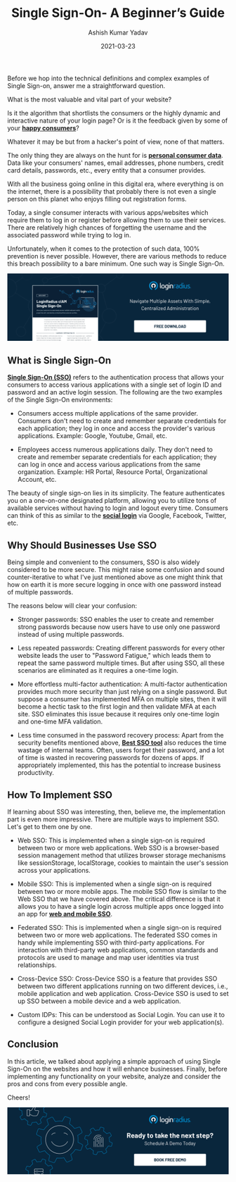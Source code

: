 ﻿---
title: "Single Sign-On- A Beginner’s Guide"
date: "2021-03-23"
coverImage: "sso-loginradius.jpg"
category: ["loginradius"]
featured: false
author: "Ashish Kumar Yadav"
description: "The beauty of single sign-on lies in its simplicity. The feature authenticates you on a one-on-one designated platform, allowing you to utilize tons of available services without having to login and logout every time. Consumers can think of this as similar to the social sign-in via Google, Facebook, Twitter, etc."
metatitle: "Single Sign-On- A Beginner’s Guide"
metadescription: "What is single sign-on. Learn the benefits of SSO for your business, how it works and how to implement SSO on your website."
---

Before we hop into the technical definitions and complex examples of Single Sign-on, answer me a straightforward question.

What is the most valuable and vital part of your website?

Is it the algorithm that shortlists the consumers or the highly dynamic and interactive nature of your login page? Or is it the feedback given by some of your **[happy consumers](https://www.loginradius.com/customers/)**?

Whatever it may be but from a hacker's point of view, none of that matters.

The only thing they are always on the hunt for is **[personal consumer data](https://www.loginradius.com/blog/start-with-identity/2020/06/consumer-data-privacy-security/)**. Data like your consumers' names, email addresses, phone numbers, credit card details, passwords, etc., every entity that a consumer provides.

With all the business going online in this digital era, where everything is on the internet, there is a possibility that probably there is not even a single person on this planet who enjoys filling out registration forms.

Today, a single consumer interacts with various apps/websites which require them to log in or register before allowing them to use their services. There are relatively high chances of forgetting the username and the associated password while trying to log in.

Unfortunately, when it comes to the protection of such data, 100% prevention is never possible. However, there are various methods to reduce this breach possibility to a bare minimum. One such way is Single Sign-On.

[![Single-sign-on-loginradius](DS-LoginRadius-Single-Sign-on.png)](https://www.loginradius.com/resource/loginradius-single-sign-on/)

## What is Single Sign-On

**[Single Sign-On (SSO)](https://www.loginradius.com/single-sign-on/)** refers to the authentication process that allows your consumers to access various applications with a single set of login ID and password and an active login session. The following are the two examples of the Single Sign-On environments:

- Consumers access multiple applications of the same provider. Consumers don't need to create and remember separate credentials for each application; they log in once and access the provider's various applications. Example: Google, Youtube, Gmail, etc.

- Employees access numerous applications daily. They don't need to create and remember separate credentials for each application; they can log in once and access various applications from the same organization. Example: HR Portal, Resource Portal, Organizational Account, etc.

The beauty of single sign-on lies in its simplicity. The feature authenticates you on a one-on-one designated platform, allowing you to utilize tons of available services without having to login and logout every time. Consumers can think of this as similar to the **[social login](https://www.loginradius.com/social-login/)** via Google, Facebook, Twitter, etc.

## Why Should Businesses Use SSO

Being simple and convenient to the consumers, SSO is also widely considered to be more secure. This might raise some confusion and sound counter-iterative to what I've just mentioned above as one might think that how on earth it is more secure logging in once with one password instead of multiple passwords.

The reasons below will clear your confusion:

- Stronger passwords: SSO enables the user to create and remember strong passwords because now users have to use only one password instead of using multiple passwords.

* Less repeated passwords: Creating different passwords for every other website leads the user to "Password Fatigue," which leads them to repeat the same password multiple times. But after using SSO, all these scenarios are eliminated as it requires a one-time login.

- More effortless multi-factor authentication: A multi-factor authentication provides much more security than just relying on a single password. But suppose a consumer has implemented MFA on multiple sites, then it will become a hectic task to the first login and then validate MFA at each site. SSO eliminates this issue because it requires only one-time login and one-time MFA validation.

* Less time consumed in the password recovery process: Apart from the security benefits mentioned above, **[Best SSO tool](https://www.loginradius.com/blog/start-with-identity/2019/11/benefits-single-sign-on-sso/)** also reduces the time wastage of internal teams. Often, users forget their password, and a lot of time is wasted in recovering passwords for dozens of apps. If appropriately implemented, this has the potential to increase business productivity.

## How To Implement SSO

If learning about SSO was interesting, then, believe me, the implementation part is even more impressive. There are multiple ways to implement SSO. Let's get to them one by one.

- Web SSO: This is implemented when a single sign-on is required between two or more web applications. Web SSO is a browser-based session management method that utilizes browser storage mechanisms like sessionStorage, localStorage, cookies to maintain the user's session across your applications.

* Mobile SSO: This is implemented when a single sign-on is required between two or more mobile apps. The mobile SSO flow is similar to the Web SSO that we have covered above. The critical difference is that it allows you to have a single login across multiple apps once logged into an app for **[web and mobile SSO](https://www.loginradius.com/web-and-mobile-sso/)**.

- Federated SSO: This is implemented when a single sign-on is required between two or more web applications. The federated SSO comes in handy while implementing SSO with third-party applications. For interaction with third-party web applications, common standards and protocols are used to manage and map user identities via trust relationships.

* Cross-Device SSO: Cross-Device SSO is a feature that provides SSO between two different applications running on two different devices, i.e., mobile application and web application. Cross-Device SSO is used to set up SSO between a mobile device and a web application.

- Custom IDPs: This can be understood as Social Login. You can use it to configure a designed Social Login provider for your web application(s).

## Conclusion

In this article, we talked about applying a simple approach of using Single Sign-On on the websites and how it will enhance businesses. Finally, before implementing any functionality on your website, analyze and consider the pros and cons from every possible angle.

Cheers!

[![book-a-demo-loginradius](book-a-demo-loginradius.png)](https://www.loginradius.com/book-a-demo/)
